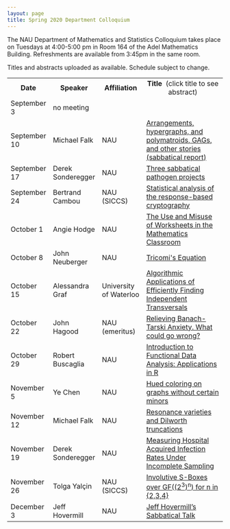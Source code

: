 ```yaml
---
layout: page
title: Spring 2020 Department Colloquium
---
```


The NAU Department of Mathematics and Statistics Colloquium takes place on Tuesdays at 4:00-5:00 pm in Room 164 of the Adel Mathematics Building. Refreshments are available from 3:45pm in the same room.

Titles and abstracts uploaded as available.  Schedule subject to change.

<table width="100%" align="center">
<tbody>
<tr>
<td width="15%">
<center>
  <b>Date</b>
</center></td>

<td width="20%">
<center>
  <b>Speaker</b>
</center></td>

<td>
<center>
  <b>Affiliation</b>
</center></td>

<td>
<center>
  <b>Title&nbsp;</b> (click title to see abstract)
</center></td>
</tr>

<tr>
<td>September 3</td>
<td>no meeting</td>
<td></td>
<td></td>
</tr>

<tr>
<td>September 10</td>
<td>Michael Falk</td>
<td>NAU</td>
<td><a href="{{ site.baseurl }}/colloquium_files/ColloquiumFlyer_190910.pdf">Arrangements, hypergraphs, and polymatroids,  GAGs, and other stories (sabbatical report)</a></td>
</tr>

<tr>
<td>September 17</td>
<td>Derek Sonderegger</td>
<td>NAU</td>
<td><a href="{{ site.baseurl }}/colloquium_files/ColloquiumFlyer_190917.pdf">Three sabbatical pathogen projects</a></td>
</tr>

<tr>
<td>September 24</td>
<td>Bertrand Cambou</td>
<td>NAU (SICCS)</td>
<td><a href="{{ site.baseurl }}/colloquium_files/ColloquiumFlyer_190924.pdf">Statistical analysis of the response-based cryptography</a></td>
</tr>

<tr>
<td>October 1</td>
<td>Angie Hodge</td>
<td>NAU</td>
<td><a href="{{ site.baseurl }}/colloquium_files/ColloquiumFlyer_191001.pdf">The Use and Misuse of Worksheets in the Mathematics Classroom</a>
</td>
</tr>

<tr>
<td>October 8</td>
<td>John Neuberger</td>
<td>NAU</td>
<td><a href="{{ site.baseurl }}/colloquium_files/ColloquiumFlyer_191008.pdf">Tricomi's Equation</a></td>
</tr>

<tr>
<td>October 15</td>
<td>Alessandra Graf</td>
<td>University of Waterloo</td>
<td><a href="{{ site.baseurl }}/colloquium_files/ColloquiumFlyer_191015.pdf">Algorithmic Applications of Efficiently Finding Independent Transversals</a></td>
</tr>

<tr>
<td>October 22</td>
<td>John Hagood</td>
<td>NAU (emeritus)</td>
<td><a href="{{ site.baseurl }}/colloquium_files/ColloquiumFlyer_191022.pdf">Relieving Banach-Tarski Anxiety.  What could go wrong?</a></td>
</tr>

<tr>
<td>October 29</td>
<td>Robert Buscaglia</td>
<td>NAU</td>
<td><a href="{{ site.baseurl }}/colloquium_files/ColloquiumFlyer_191029.pdf">Introduction to Functional Data Analysis: Applications in R</a></td>
</tr>

<tr>
<td>November 5</td>
<td>Ye Chen</td>
<td>NAU</td>
<td><a href="{{ site.baseurl }}/colloquium_files/ColloquiumFlyer_191105.pdf">Hued coloring on graphs without certain minors</a></td>
</tr>

<tr>
<td>November 12</td>
<td>Michael Falk</td>
<td>NAU</td>
<td><a href="{{ site.baseurl }}/colloquium_files/ColloquiumFlyer_191112.pdf">Resonance varieties and Dilworth truncations</a></td>
</tr>

<tr>
<td>November 19</td>
<td>Derek Sonderegger</td>
<td>NAU</td>
<td><a href="{{ site.baseurl }}/colloquium_files/ColloquiumFlyer_191119.pdf">Measuring Hospital Acquired Infection Rates Under Incomplete Sampling</a></td>
</tr>

<tr>
<td>November 26</td>
<td>Tolga Yalçin</td>
<td>NAU (SICCS)</td>
<td><a href="{{ site.baseurl }}/colloquium_files/ColloquiumFlyer_191126.pdf">Involutive S-Boxes over GF((2<sup>3</sup>)<sup>n</sup>) for n in {2,3,4}</a></td>
</tr>

<tr>
<td>December 3</td>
<td>Jeff Hovermill</td>
<td>NAU</td>
<td><a href="{{ site.baseurl }}/colloquium_files/ColloquiumFlyer_191203.pdf">Jeff Hovermill’s Sabbatical Talk
</a></td>
</tr>


</tbody>
</table>

